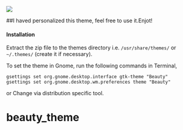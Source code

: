 
![](Art/Sweet-theme.png)

##I haved personalized this theme, feel free to use it.Enjot!

#### Installation

Extract the zip file to the themes directory i.e. `/usr/share/themes/` or `~/.themes/` (create it if necessary).

To set the theme in Gnome, run the following commands in Terminal,

```
gsettings set org.gnome.desktop.interface gtk-theme "Beauty"
gsettings set org.gnome.desktop.wm.preferences theme "Beauty"
```
or Change via distribution specific tool.

# beauty_theme
